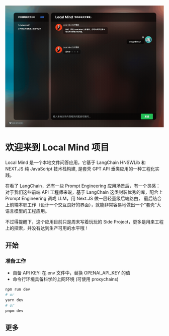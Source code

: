 ![local mind banner](./public/shotcut.gif)

# 欢迎来到 Local Mind 项目

Local Mind 是一个本地文件问答应用，它基于 LangChain HNSWLib 和 NEXT.JS 纯 JavaScript 技术栈构建, 是套壳 GPT API 垂类应用的一种工程化实践。

在看了 LangChain，还有一些 Prompt Engineering 应用场景后，有一个灵感：对于我们这些前端 API 工程师来说，基于 LangChain 这类封装优秀的库，配合上 Prompt Engineering 调戏 LLM，用 Next.JS 做一层轻量级后端路由， 最后结合上前端本职工作（设计一个交互良好的界面），就能非常容易地做出一个“套壳”大语言模型的工程应用。

不过得提醒下，这个应用目前只是周末写着玩玩的 Side Project，更多是用来工程上的探索，并没有达到生产可用的水平哦！

## 开始

### 准备工作

- 自备 API KEY: 在.env 文件中，替换 OPENAI_API_KEY 的值
- 命令行环境具备科学的上网环境 (可使用 proxychains)

```bash
npm run dev
# or
yarn dev
# or
pnpm dev
```

## 更多
